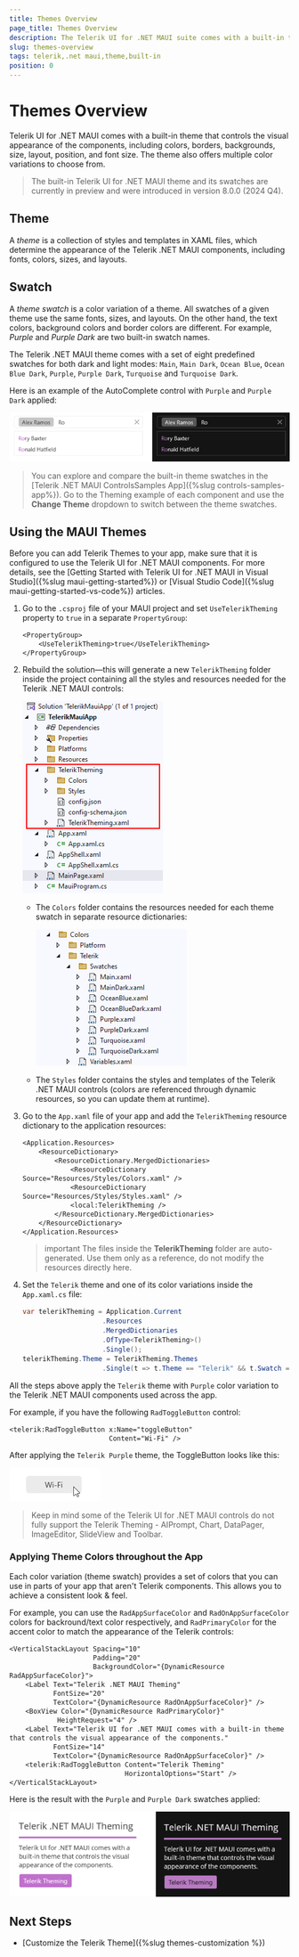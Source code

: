 ```yaml
---
title: Themes Overview
page_title: Themes Overview
description: The Telerik UI for .NET MAUI suite comes with a built-in theme with a set of predefined color variations.
slug: themes-overview
tags: telerik,.net maui,theme,built-in
position: 0
---
```


# Themes Overview

Telerik UI for .NET MAUI comes with a built-in theme that controls the visual appearance of the components, including colors, borders, backgrounds, size, layout, position, and font size. The theme also offers multiple color variations to choose from.

>The built-in Telerik UI for .NET MAUI theme and its swatches are currently in preview and were introduced in version 8.0.0 (2024 Q4).

## Theme

A *theme* is a collection of styles and templates in XAML files, which determine the appearance of the Telerik .NET MAUI components, including fonts, colors, sizes, and layouts.

## Swatch

A *theme swatch* is a color variation of a theme. All swatches of a given theme use the same fonts, sizes, and layouts. On the other hand, the text colors, background colors and border colors are different. For example, *Purple* and *Purple Dark* are two built-in swatch names.

The Telerik .NET MAUI theme comes with a set of eight predefined swatches for both dark and light modes: `Main`, `Main Dark`, `Ocean Blue`, `Ocean Blue Dark`, `Purple`, `Purple Dark`, `Turquoise` and `Turquoise Dark`.

Here is an example of the AutoComplete control with `Purple` and `Purple Dark` applied:

![Telerik .NET MAUI Theming](images/theming-default.png)

>You can explore and compare the built-in theme swatches in the [Telerik .NET MAUI ControlsSamples App]({%slug controls-samples-app%}). Go to the Theming example of each component and use the **Change Theme** dropdown to switch between the theme swatches.

## Using the MAUI Themes

Before you can add Telerik Themes to your app, make sure that it is configured to use the Telerik UI for .NET MAUI components. For more details, see the [Getting Started with Telerik UI for .NET MAUI in Visual Studio]({%slug maui-getting-started%}) or [Visual Studio Code]({%slug maui-getting-started-vs-code%}) articles.

1. Go to the `.csproj` file of your MAUI project and set `UseTelerikTheming` property to `true` in a separate `PropertyGroup`:

    ```XAML
    <PropertyGroup>
        <UseTelerikTheming>true</UseTelerikTheming>
    </PropertyGroup>
    ```

1. Rebuild the solution&mdash;this will generate a new `TelerikTheming` folder inside the project containing all the styles and resources needed for the Telerik .NET MAUI controls:

    ![Telerik .NET MAUI TelerikTheming folder](images/theming-folder.png)

    * The `Colors` folder contains the resources needed for each theme swatch in separate resource dictionaries:

        ![](images/teleriktheming-colors-folder.png)

    * The `Styles` folder contains the styles and templates of the Telerik .NET MAUI controls (colors are referenced through dynamic resources, so you can update them at runtime).

1. Go to the `App.xaml` file of your app and add the `TelerikTheming` resource dictionary to the application resources:

    ```XAML
    <Application.Resources>
        <ResourceDictionary>
            <ResourceDictionary.MergedDictionaries>
                <ResourceDictionary Source="Resources/Styles/Colors.xaml" />
                <ResourceDictionary Source="Resources/Styles/Styles.xaml" />
                <local:TelerikTheming />
            </ResourceDictionary.MergedDictionaries>
        </ResourceDictionary>
    </Application.Resources>
    ```

    >important The files inside the **TelerikTheming** folder are auto-generated. Use them only as a reference, do not modify the resources directly here.

4. Set the `Telerik` theme and one of its color variations inside the `App.xaml.cs` file:

    ```C#
    var telerikTheming = Application.Current
                        .Resources
                        .MergedDictionaries
                        .OfType<TelerikTheming>()
                        .Single();
    telerikTheming.Theme = TelerikTheming.Themes
                        .Single(t => t.Theme == "Telerik" && t.Swatch == "Purple");
    ```

All the steps above apply the `Telerik` theme with `Purple` color variation to the Telerik .NET MAUI components used across the app.

For example, if you have the following `RadToggleButton` control:

```XAML
<telerik:RadToggleButton x:Name="toggleButton"
                         Content="Wi-Fi" />
```

After applying the `Telerik Purple` theme, the ToggleButton looks like this:

![Telerik .NET MAUI ToggleButton with Telerik theme](images/togglebutton-themed.gif)

>Keep in mind some of the Telerik UI for .NET MAUI controls do not fully support the Telerik Theming - AIPrompt, Chart, DataPager, ImageEditor, SlideView and Toolbar.

### Applying Theme Colors throughout the App

Each color variation (theme swatch) provides a set of colors that you can use in parts of your app that aren't Telerik components. This allows you to achieve a consistent look & feel.

For example, you can use the `RadAppSurfaceColor` and `RadOnAppSurfaceColor` colors for backround/text color respectively, and `RadPrimaryColor` for the accent color to match the appearance of the Telerik controls:

```XAML
<VerticalStackLayout Spacing="10" 
                     Padding="20"
                     BackgroundColor="{DynamicResource RadAppSurfaceColor}">
    <Label Text="Telerik .NET MAUI Theming" 
           FontSize="20"
           TextColor="{DynamicResource RadOnAppSurfaceColor}" />
    <BoxView Color="{DynamicResource RadPrimaryColor}"
            HeightRequest="4" />
    <Label Text="Telerik UI for .NET MAUI comes with a built-in theme that controls the visual appearance of the components." 
           FontSize="14"
           TextColor="{DynamicResource RadOnAppSurfaceColor}" />
    <telerik:RadToggleButton Content="Telerik Theming" 
                             HorizontalOptions="Start" />
</VerticalStackLayout>
```

Here is the result with the `Purple` and `Purple Dark` swatches applied:

![Telerik .NET MAUI Theming App Usage](images/telerik-theming-app.png)

## Next Steps

- [Customize the Telerik Theme]({%slug themes-customization %})


